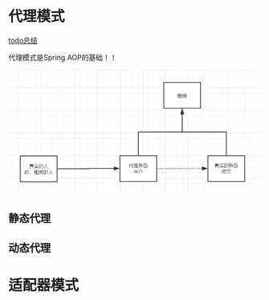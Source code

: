 # 代理模式

[todo总结](https://www.jianshu.com/p/030cee2c8cf5)

代理模式是Spring AOP的基础！！

![image-20210327145457760](images/结构型设计模式/代理模式举例-中介.png)

## 静态代理



## 动态代理







# 适配器模式
